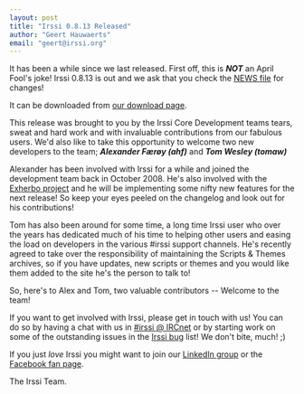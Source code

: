 ```yaml
---
layout: post
title: "Irssi 0.8.13 Released"
author: "Geert Hauwaerts"
email: "geert@irssi.org"
---
```


It has been a while since we last released. First off, this is ***NOT*** an
April Fool's joke! Irssi 0.8.13 is out and we ask that you check the [NEWS
file](//github.com/irssi-import/irssi/releases) for changes!

It can be downloaded from
[our download page](/download).

This release was brought to you by the Irssi Core Development teams tears, sweat
and hard work and with invaluable contributions from our fabulous users. We'd
also like to take this opportunity to welcome two new developers to the team;
***Alexander Færøy (ahf)*** and ***Tom Wesley (tomaw)***

Alexander has been involved with Irssi for a while and joined the development
team back in October 2008. He's also involved with the [Exherbo
project](http://www.exherbo.org/) and he will be implementing some nifty new
features for the next release! So keep your eyes peeled on the changelog and
look out for his contributions!

Tom has also been around for some time, a long time Irssi user who over the
years has dedicated much of his time to helping other users and easing the load
on developers in the various #irssi support channels. He's recently agreed to
take over the responsibility of maintaining the Scripts & Themes archives, so if
you have updates, new scripts or themes and you would like them added to the
site he's the person to talk to!

So, here's to Alex and Tom, two valuable contributors -- Welcome to the team!

If you want to get involved with Irssi, please get in touch with us! You can do
so by having a chat with us in [#irssi @ IRCnet](irc://irc.ircnet.com/irssi) or
by starting work on some of the outstanding issues in the [Irssi
bug](https://github.com/irssi/irssi/issues) list! We don't bite, much! ;)

If you just *love* Irssi you might want to join our [LinkedIn
group](http://www.linkedin.com/groups?gid=147751) or the [Facebook fan
page](http://www.facebook.com/pages/IRSSI/40806744458?ref=mf).

The Irssi Team.
